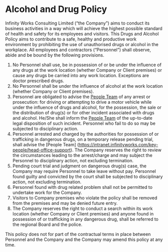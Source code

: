 # Alcohol and Drug Policy
Infinity Works Consulting Limited (“the Company”) aims to conduct its business activities in
a way which will achieve the highest possible standard of health and safety for its
employees and visitors. This Drugs and Alcohol Policy aims to contribute to a safe, healthy
and productive work environment by prohibiting the use of unauthorised drugs or alcohol in
the workplace. All employees and contractors (“Personnel”) shall observe, abide and be
bound by the following provisions.
1. No Personnel shall use, be in possession of or be under the influence of any drugs at
the work location (whether Company or Client premises) or cause any drugs be
carried into any work location. Exceptions are doctor prescribed drugs.
2. No Personnel shall be under the influence of alcohol at the work location (whether
Company or Client premises).
3. Personnel are obligated to advise the [People Team](https://intranet.infinityworks.com/key-people/head-office-support) of any arrest or prosecution: for
driving or attempting to drive a motor vehicle while under the influence of drugs and
alcohol, for the possession, the sale or the distribution of drug(s) or for other
incident associated with drugs and alcohol. He/She shall inform the [People Team](https://intranet.infinityworks.com/key-people/head-office-support) of the up-to-date legal disposition of such incident. Personnel who fail to do so may be subjected to disciplinary action. 
4. Personnel arrested and charged by the authorities for possession of or trafficking in
dangerous drugs, on a temporary release pending trial, shall advise the [People Team] (https://intranet.infinityworks.com/key-people/head-office-support).
The Company reserves the right to review the circumstances leading to the
arrest/charge and may subject the Personnel to disciplinary action, not excluding
termination. 
5. Pending court trial and judgment on dangerous drug(s) case, the Company may
require Personnel to take leave without pay. Personnel found guilty and convicted by
the court shall be subjected to disciplinary action, not excluding termination.  
6. Personnel found with drug related problem shall not be permitted to undertake work
for the Company. 
7. Visitors to Company premises who violate the policy shall be removed from the
premises and may be denied future entry. 
8. The Company reserves the right to conduct a search within its work location
(whether Company or Client premises) and anyone found in possession of or
trafficking in any dangerous drug, shall be referred to the regional Board and the police.

This policy does not for part of the contractual terms in place between Personnel and the
Company and the Company may amend this policy at any time.
